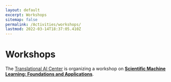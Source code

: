 ```yaml
---
layout: default
excerpt: Workshops
sitemap: false
permalink: /Activities/workshops/
lastmod: 2022-03-14T18:37:05.410Z
---
```


# Workshops

The [Translational AI Center](https://www.trac-ai.iastate.edu) is organizing a workshop on [**Scientific Machine Learning: Foundations and Applications**](/Activities/workshops/SciML2022.html). 

